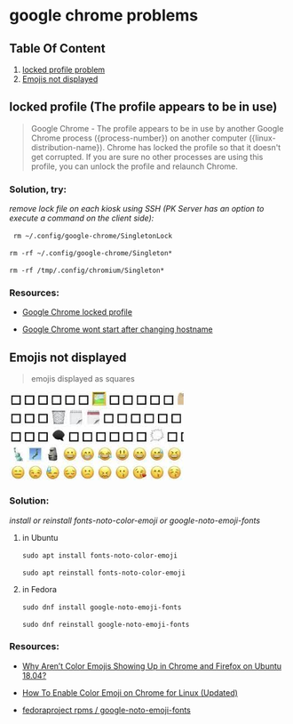 # google chrome problems

## Table Of Content

1. [locked profile problem](#locked-profile-the-profile-appears-to-be-in-use)
2. [Emojis not displayed](#emojis-not-displayed)

## locked profile (The profile appears to be in use)

> Google Chrome - The profile appears to be in use by another Google Chrome process ({process-number}) on another computer ({linux-distribution-name}). Chrome has locked the profile so that it doesn't get corrupted. If you are sure no other processes are using this profile, you can unlock the profile and relaunch Chrome.

### Solution, try:

_remove lock file on each kiosk using SSH (PK Server has an option to execute a command on the client side):_

` rm ~/.config/google-chrome/SingletonLock`

`rm -rf ~/.config/google-chrome/Singleton* `

`rm -rf /tmp/.config/chromium/Singleton*`

### Resources:

- [Google Chrome locked profile](https://forum.porteus.org/viewtopic.php?t=8835)

- [Google Chrome wont start after changing hostname](https://askubuntu.com/questions/476918/google-chrome-wont-start-after-changing-hostname)

## Emojis not displayed

> emojis displayed as squares

![emojis displayed as squares](../assets/emojis-displayed-as-squares.png)

### Solution:

_install or reinstall fonts-noto-color-emoji or google-noto-emoji-fonts_

1. in Ubuntu

   `sudo apt install fonts-noto-color-emoji`

   `sudo apt reinstall fonts-noto-color-emoji`

2. in Fedora

   `sudo dnf install google-noto-emoji-fonts`

   `sudo dnf reinstall google-noto-emoji-fonts`

### Resources:

- [Why Aren’t Color Emojis Showing Up in Chrome and Firefox on Ubuntu 18.04?](https://devicetests.com/color-emojis-chrome-firefox-ubuntu)

- [How To Enable Color Emoji on Chrome for Linux (Updated)](https://www.omgubuntu.co.uk/2016/08/enable-color-emoji-linux-google-chrome-noto)

- [fedoraproject rpms / google-noto-emoji-fonts](https://src.fedoraproject.org/rpms/google-noto-emoji-fonts)
